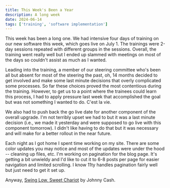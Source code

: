 ```yaml
---
title: This Week's Been a Year
description: A long week
date: 2024-06-14
tags: ['training', 'software implementation']
---
```

This week has been a long one. We had intensive four days of training on our new software this week, which goes live on July 1. The trainings were 2-day sessions repeated with different groups in the sessions. Overall, the training went really well but I ended up slammed with meetings on most of the days so couldn't assist as much as I wanted.

Leading into the training, a member of our steering committee who's been all but absent for most of the steering the past, oh, 14 months decided to get involved and make some last minute decisions that overly complicated some processes. So far these choices proved the most contentious during the training. However, to get us to a point where the trainees could learn this process, I had to apply pressure last week that accomplished the goal but was not something I wanted to do. C'est la vie.

We also had to push back the go live date for another component of the overall upgrade. I'm not terribly upset we had to but it was a last minute decision (i.e., we made it yesterday and were supposed to go live with this component tomorrow). I didn't like having to do that but it was necessary and will make for a better rollout in the near future.

Each night as I got home I spent time working on my site. There are some color updates you may notice and most of the updates were under the hood -- cleaning up files, etc. I'm working on pagination for the blog page. It's getting a bit unwieldy and I'd like to cut it to 6-8 posts per page for easier navigation and limited scrolling. I know 11ty handles pagination fairly well but just need to get it set up.

Anyway, [Swing Low, Sweet Chariot](https://open.spotify.com/track/4ouRy2y1A34GcHhouzkls0?si=16a6f57d9ca74478) by Johnny Cash.
